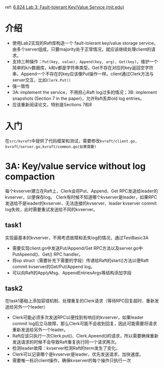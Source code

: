 ref: [6.824 Lab 3: Fault-tolerant Key/Value Service (mit.edu)](http://nil.csail.mit.edu/6.824/2020/labs/lab-kvraft.html)
# 介绍
- 使用Lab2实现的Raft库构造一个 fault-tolerant key/value storage service，由多个server组成，只要majority处于正常情况，就应该继续处理client的请求。
- 支持三种操作：`Put(key, value), Append(key, arg), Get(key)`，维护一个简单的k/v数据库，k和v都是字符串类型。Get不存在对应的key返回空字符串，Append一个不存在的key应该像Put操作一样。client通过Clerk方法与server交互，比如`Clerk.Put()`
- 强一致性
- 3A: implement the service，不用担心Raft log过多的情况；3B: implement snapshots (Section 7 in the paper)，允许Raft丢弃old log entries。
- 应该重新阅读论文，特别是Sections 7和8
# 入门
在`src/kvraft`中提供了代码框架和测试，需要修改`kvraft/client.go, kvraft/server.go,kvraft/common.go(如果需要)`
# 3A: Key/value service without log compaction
每个kvserver建立在Raft上，Clerk会将Put、Append、Get RPC发送给leader的kvserver，以便保存log。
Clerk有时候不知道哪个kvserver是leader，如果RPC发送给不是leader的kvserver、无法连接的kvserver、leader kvserver commit log失败，此时需要重试发送给不同的kvserver。
## task1
实现最基本的kvserver，不用考虑故障和丢失log的情况，通过TestBasic3A
- 需要实现client.go中发送Put/Append/Get RPC方法以及server.go中PutApeend()、Get() RPC handler。
- 将op struct（需要补充下需要的字段）传递给Raft的start()方法以便Raft commit kvserver的Get/Put/Append log。
- 可以向Raft的ApplyMsg、AppendEntriesArgs等结构添加字段
## task2
在task1基础上添加容错机制、处理重复的Clerk请求（等待RPC回复超时、重新发送给另外一个leader）
- Clerk可能必须多次发送RPC以便找到有响应的kvserver，如果leader commit log后立马故障，那么Clerk可能不会收到回复，因此可能需要将请求重新发送给另外一个leader。
- Raft应该只执行一次Clerk.put()、Clerk.Apeend()的请求，所以需要确保重新发送请求的时候不会导致Raft重复执行同一个请求两次。
- 检测leader故障：kvserver检测Raft的term发生了变化。
- Clerk可以记录哪个是kvserver是leader，优先发送请求，加快速度。
- 需要唯一标识client操作，确保kvserver的每个操作只执行一次